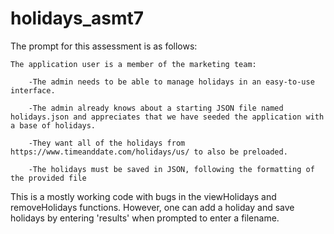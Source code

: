 # holidays_asmt7
The prompt for this assessment is as follows: 

	The application user is a member of the marketing team:

    	-The admin needs to be able to manage holidays in an easy-to-use interface.
			
    	-The admin already knows about a starting JSON file named holidays.json and appreciates that we have seeded the application with a base of holidays.
			
    	-They want all of the holidays from https://www.timeanddate.com/holidays/us/ to also be preloaded.
			
    	-The holidays must be saved in JSON, following the formatting of the provided file

This is a mostly working code with bugs in the viewHolidays and removeHolidays functions. However, one can add a holiday and save holidays by entering 'results' 
when prompted to enter a filename.
